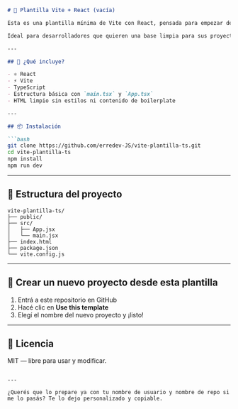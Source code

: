 

```md
# 🧪 Plantilla Vite + React (vacía)

Esta es una plantilla mínima de Vite con React, pensada para empezar desde cero sin contenido de ejemplo ni estilos preinstalados.

Ideal para desarrolladores que quieren una base limpia para sus proyectos.

---

## 🚀 ¿Qué incluye?

- ⚛️ React
- ⚡️ Vite
- TypeScript
- Estructura básica con `main.tsx` y `App.tsx`
- HTML limpio sin estilos ni contenido de boilerplate

---

## 📦 Instalación

```bash
git clone https://github.com/erredev-JS/vite-plantilla-ts.git
cd vite-plantilla-ts
npm install
npm run dev
```

---

## 📄 Estructura del proyecto

```
vite-plantilla-ts/
├── public/
├── src/
│   ├── App.jsx
│   └── main.jsx
├── index.html
├── package.json
└── vite.config.js
```

---

## 🧪 Crear un nuevo proyecto desde esta plantilla

1. Entrá a este repositorio en GitHub
2. Hacé clic en **Use this template**
3. Elegí el nombre del nuevo proyecto y ¡listo!

---

## 📝 Licencia

MIT — libre para usar y modificar.
```

---

¿Querés que lo prepare ya con tu nombre de usuario y nombre de repo si me lo pasás? Te lo dejo personalizado y copiable.
